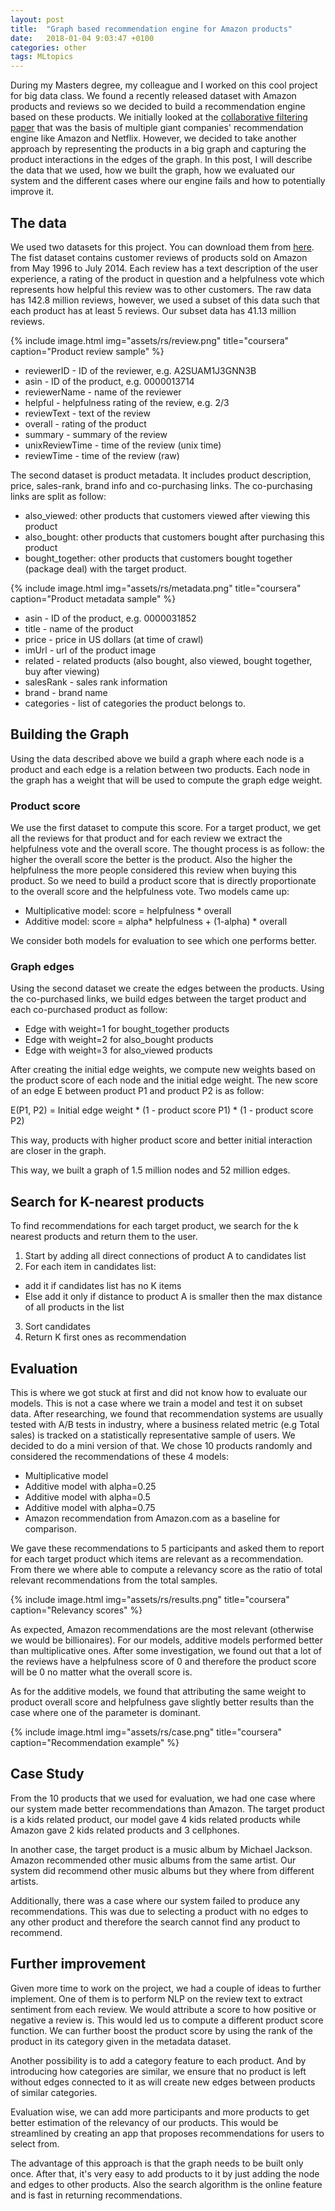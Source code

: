 ```yaml
---
layout: post
title:  "Graph based recommendation engine for Amazon products"
date:   2018-01-04 9:03:47 +0100
categories: other
tags: MLtopics
---
```


During my Masters degree, my colleague and I worked on this cool project for big data class. We found a recently released dataset with Amazon products and reviews so we decided to build a recommendation engine based on these products. We initially looked at the [collaborative filtering paper](https://www.cs.umd.edu/~samir/498/Amazon-Recommendations.pdf) that was the basis of multiple giant companies' recommendation engine like Amazon and Netflix. However, we decided to take another approach by representing the products in a big graph and capturing the product interactions in the edges of the graph. In this post, I will describe the data that we used, how we built the graph, how we evaluated our system and the different cases where our engine fails and how to potentially improve it.

## The data

We used two datasets for this project. You can download them from [here](http://jmcauley.ucsd.edu/data/amazon/links.html). The fist dataset contains customer reviews of products sold on Amazon from May 1996 to July 2014. Each review has a text description of the user experience, a rating of the product in question and a helpfulness vote which represents how helpful this review was to other customers. The raw data has 142.8 million reviews, however, we used a subset of this data such that each product has at least 5 reviews. Our subset data has 41.13 million reviews.


{% include image.html
            img="assets/rs/review.png"
            title="coursera"
            caption="Product review sample"
            %}

- reviewerID - ID of the reviewer, e.g. A2SUAM1J3GNN3B
- asin - ID of the product, e.g. 0000013714
- reviewerName - name of the reviewer
- helpful - helpfulness rating of the review, e.g. 2/3
- reviewText - text of the review
- overall - rating of the product
- summary - summary of the review
- unixReviewTime - time of the review (unix time)
- reviewTime - time of the review (raw)

The second dataset is product metadata. It includes product description, price, sales-rank, brand info and co-purchasing links. The co-purchasing links are split as follow:
- also_viewed: other products that customers viewed after viewing this product
- also_bought: other products that customers bought after purchasing this product
- bought_together: other products that customers bought together (package deal) with the target product.

{% include image.html
            img="assets/rs/metadata.png"
            title="coursera"
            caption="Product metadata sample"
            %}

- asin - ID of the product, e.g. 0000031852
- title - name of the product
- price - price in US dollars (at time of crawl)
- imUrl - url of the product image
- related - related products (also bought, also viewed, bought together, buy after viewing)
- salesRank - sales rank information
- brand - brand name
- categories - list of categories the product belongs to.

## Building the Graph

Using the data described above we build a graph where each node is a product and each edge is a relation between two products. Each node in the graph has a weight that will be used to compute the graph edge weight.

### Product score

We use the first dataset to compute this score. For a target product, we get all the reviews for that product and for each review we extract the helpfulness vote and the overall score. The thought process is as follow: the higher the overall score the better is the product. Also the higher the helpfulness the more people considered this review when buying this product. So we need to build a product score that is directly proportionate to the overall score and the helpfulness vote. Two models came up:

- Multiplicative model: score = helpfulness * overall
- Additive model: score = alpha* helpfulness + (1-alpha) * overall

We consider both models for evaluation to see which one performs better.

### Graph edges

Using the second dataset we create the edges between the products. Using the co-purchased links, we build edges between the target product and each co-purchased product as follow:
- Edge with weight=1 for bought_together products
- Edge with weight=2 for also_bought products
- Edge with weight=3 for also_viewed products

After creating the initial edge weights, we compute new weights based on the product score of each node and the initial edge weight. The new score of an edge E between product P1 and product P2 is as follow:

E(P1, P2) = Initial edge weight * (1 - product score P1) * (1 - product score P2)

This way, products with higher product score and better initial interaction are closer in the graph.

This way, we built a graph of 1.5 million nodes and 52 million edges.

## Search for K-nearest products

To find recommendations for each target product, we search for the k nearest products and return them to the user.

1. Start by adding all direct connections of product A to candidates list
2. For each item in candidates list:
 - add it if candidates list has no K items
 - Else add it only if distance to product A is smaller then the max distance of all products in the list
3. Sort candidates
4. Return K first ones as recommendation

## Evaluation

This is where we got stuck at first and did not know how to evaluate our models. This is not a case where we train a model and test it on subset data. After researching, we found that recommendation systems are usually tested with A/B tests in industry, where a business related metric (e.g Total sales) is tracked on a statistically representative sample of users. We decided to do a mini version of that. We chose 10 products randomly and considered the recommendations of these 4 models:
 - Multiplicative model
 - Additive model with alpha=0.25
 - Additive model with alpha=0.5
 - Additive model with alpha=0.75
 - Amazon recommendation from Amazon.com as a baseline for comparison.

 We gave these recommendations to 5 participants and asked them to report for each target product which items are relevant as a recommendation. From there we where able to compute a relevancy score as the ratio of total relevant recommendations from the total samples.


 {% include image.html
             img="assets/rs/results.png"
             title="coursera"
             caption="Relevancy scores"
             %}

 As expected, Amazon recommendations are the most relevant (otherwise we would be billionaires). For our models, additive models performed better than multiplicative ones. After some investigation, we found out that a lot of the reviews have a helpfulness score of 0 and therefore the product score will be 0 no matter what the overall score is.

 As for the additive models, we found that attributing the same weight to product overall score and helpfulness gave slightly better results than the case where one of the parameter is dominant.


 {% include image.html
             img="assets/rs/case.png"
             title="coursera"
             caption="Recommendation example"
             %}

## Case Study

From the 10 products that we used for evaluation, we had one case where our system made better recommendations than Amazon. The target product is a kids related product, our model gave 4 kids related products while Amazon gave 2 kids related products and 3 cellphones.

In another case, the target product is a music album by Michael Jackson. Amazon recommended other music albums from the same artist. Our system did recommend other music albums but they where from different artists.

Additionally, there was a case where our system failed to produce any recommendations. This was due to selecting a product with no edges to any other product and therefore the search cannot find any product to recommend.

## Further improvement

Given more time to work on the project, we had a couple of ideas to further implement. One of them is to perform NLP on the review text to extract sentiment from each review. We would attribute a score to how positive or negative a review is. This would led us to compute a different product score function. We can further boost the product score by using the rank of the product in its category given in the metadata dataset.

Another possibility is to add a category feature to each product. And by introducing how categories are similar, we ensure that no product is left without edges connected to it as will create new edges between products of similar categories.

Evaluation wise, we can add more participants and more products to get better estimation of the relevancy of our products. This would be streamlined by creating an app that proposes recommendations for users to select from.

The advantage of this approach is that the graph needs to be built only once. After that, it's very easy to add products to it by just adding the node and edges to other products. Also the search algorithm is the online feature and is fast in returning recommendations.
